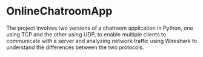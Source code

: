 # OnlineChatroomApp
The project involves two versions of a chatroom application in Python, one using TCP and the other using UDP, to enable multiple clients to communicate with a server and analyzing network traffic using Wireshark to understand the differences between the two protocols.
